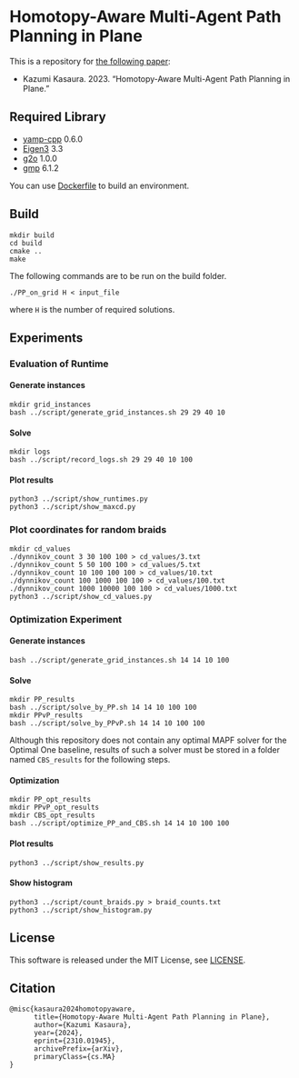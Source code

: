# Homotopy-Aware Multi-Agent Path Planning in Plane
This is a repository for [the following paper](https://arxiv.org/abs/2310.01945):
- Kazumi Kasaura. 2023. “Homotopy-Aware Multi-Agent Path Planning in Plane.”


## Required Library

- [yamp-cpp](https://github.com/jbeder/yaml-cpp) 0.6.0
- [Eigen3](https://eigen.tuxfamily.org/index.php) 3.3
- [g2o](https://github.com/RainerKuemmerle/g2o) 1.0.0
- [gmp](https://gmplib.org/) 6.1.2

You can use [Dockerfile](Dockerfile) to build an environment.

## Build
```
mkdir build
cd build
cmake ..
make
```
The following commands are to be run on the build folder.

```
./PP_on_grid H < input_file
```
where `H` is the number of required solutions.

## Experiments

### Evaluation of Runtime

#### Generate instances
```
mkdir grid_instances
bash ../script/generate_grid_instances.sh 29 29 40 10
```

#### Solve
```
mkdir logs
bash ../script/record_logs.sh 29 29 40 10 100
```

#### Plot results

```
python3 ../script/show_runtimes.py
python3 ../script/show_maxcd.py
```

### Plot coordinates for random braids

```
mkdir cd_values
./dynnikov_count 3 30 100 100 > cd_values/3.txt
./dynnikov_count 5 50 100 100 > cd_values/5.txt
./dynnikov_count 10 100 100 100 > cd_values/10.txt
./dynnikov_count 100 1000 100 100 > cd_values/100.txt
./dynnikov_count 1000 10000 100 100 > cd_values/1000.txt
python3 ../script/show_cd_values.py
```

### Optimization Experiment

#### Generate instances
```
bash ../script/generate_grid_instances.sh 14 14 10 100
```

#### Solve

```
mkdir PP_results
bash ../script/solve_by_PP.sh 14 14 10 100 100
mkdir PPvP_results
bash ../script/solve_by_PPvP.sh 14 14 10 100 100
```

Although this repository does not contain any optimal MAPF solver for the Optimal One baseline,
results of such a solver must be stored in a folder named `CBS_results` for the following steps.

#### Optimization

```
mkdir PP_opt_results
mkdir PPvP_opt_results
mkdir CBS_opt_results
bash ../script/optimize_PP_and_CBS.sh 14 14 10 100 100
```

#### Plot results

```
python3 ../script/show_results.py
```

#### Show histogram
```
python3 ../script/count_braids.py > braid_counts.txt
python3 ../script/show_histogram.py
```
## License
This software is released under the MIT License, see [LICENSE](LICENSE).

## Citation
```
@misc{kasaura2024homotopyaware,
      title={Homotopy-Aware Multi-Agent Path Planning in Plane}, 
      author={Kazumi Kasaura},
      year={2024},
      eprint={2310.01945},
      archivePrefix={arXiv},
      primaryClass={cs.MA}
}
```
